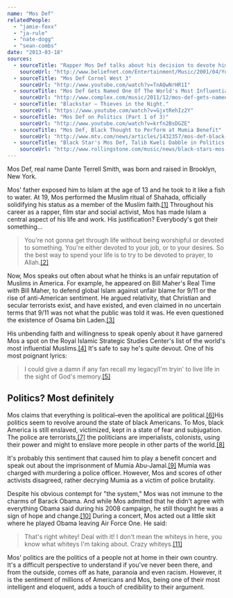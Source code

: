 ```yaml
---
name: "Mos Def"
relatedPeople:
  - "jamie-foxx"
  - "ja-rule"
  - "nate-dogg"
  - "sean-combs"
date: "2013-03-18"
sources:
  - sourceTitle: "Rapper Mos Def talks about his decision to devote himself to Allah"
    sourceUrl: "http://www.beliefnet.com/Entertainment/Music/2001/04/Youre-Gonna-Serve-Somebody.aspx"
  - sourceTitle: "Mos Def Cornel West 3"
    sourceUrl: "http://www.youtube.com/watch?v=TnAQwNrHR1I"
  - sourceTitle: "Mos Def Gets Named One Of The World's Most Influential Muslims"
    sourceUrl: "http://www.complex.com/music/2011/12/mos-def-gets-named-one-of-the-worlds-most-influential-muslims"
  - sourceTitle: "Blackstar – Thieves in the Night."
    sourceUrl: "https://www.youtube.com/watch?v=GjxtRehIz2Y"
  - sourceTitle: "Mos Def on Politics (Part 1 of 3)"
    sourceUrl: "http://www.youtube.com/watch?v=krfn2BsDGZE"
  - sourceTitle: "Mos Def, Black Thought to Perform at Mumia Benefit"
    sourceUrl: "http://www.mtv.com/news/articles/1432357/mos-def-black-thought-perform-at-mumia-benefit.jhtml"
  - sourceTitle: "Black Star's Mos Def, Talib Kweli Dabble in Politics at Reunion Show"
    sourceUrl: "http://www.rollingstone.com/music/news/black-stars-mos-def-talib-kweli-dabble-in-politics-at-reunion-show-20090601"
---
```


Mos Def, real name Dante Terrell Smith, was born and raised in Brooklyn, New York.

Mos' father exposed him to Islam at the age of 13 and he took to it like a fish to water. At 19, Mos performed the Muslim ritual of Shahada, officially solidifying his status as a member of the Muslim faith.<a class="source-citation" href="#http://www.beliefnet.com/Entertainment/Music/2001/04/Youre-Gonna-Serve-Somebody.aspx" title="Rapper Mos Def talks about his decision to devote himself to Allah">[1]</a> Throughout his career as a rapper, film star and social activist, Mos has made Islam a central aspect of his life and work. His justification? Everybody's got their something…

>You're not gonna get through life without being worshipful or devoted to something. You're either devoted to your job, or to your desires. So the best way to spend your life is to try to be devoted to prayer, to Allah.<a class="source-citation" href="#http://www.beliefnet.com/Entertainment/Music/2001/04/Youre-Gonna-Serve-Somebody.aspx" title="Rapper Mos Def talks about his decision to devote himself to Allah">[2]</a>

Now, Mos speaks out often about what he thinks is an unfair reputation of Muslims in America. For example, he appeared on Bill Maher's Real Time with Bill Maher, to defend global Islam against unfair blame for 9/11 or the rise of anti-American sentiment. He argued relativity, that Christian and secular terrorists exist, and have existed, and even claimed in no uncertain terms that 9/11 was not what the public was told it was. He even questioned the existence of Osama bin Laden.<a class="source-citation" href="#http://www.youtube.com/watch?v=TnAQwNrHR1I" title="Mos Def Cornel West 3">[3]</a>

His unbending faith and willingness to speak openly about it have garnered Mos a spot on the Royal Islamic Strategic Studies Center's list of the world's most influential Muslims.<a class="source-citation" href="#http://www.complex.com/music/2011/12/mos-def-gets-named-one-of-the-worlds-most-influential-muslims" title="Mos Def Gets Named One Of The World&apos;s Most Influential Muslims">[4]</a> It's safe to say he's quite devout. One of his most poignant lyrics:

>I could give a damn if any fan recall my legacy/I'm tryin' to live life in the sight of God's memory.<a class="source-citation" href="#https://www.youtube.com/watch?v=GjxtRehIz2Y" title="Blackstar – Thieves in the Night.">[5]</a>

## 

## Politics? Most definitely

Mos claims that everything is political–even the apolitical are political.<a class="source-citation" href="#http://www.youtube.com/watch?v=krfn2BsDGZE" title="Mos Def on Politics (Part 1 of 3)">[6]</a>His politics seem to revolve around the state of black Americans. To Mos, black America is still enslaved, victimized, kept in a state of fear and subjugation. The police are terrorists,<a class="source-citation" href="#http://www.youtube.com/watch?v=TnAQwNrHR1I" title="Mos Def Cornel West 3">[7]</a> the politicians are imperialists, colonists, using their power and might to enslave more people in other parts of the world.<a class="source-citation" href="#http://www.youtube.com/watch?v=TnAQwNrHR1I" title="Mos Def Cornel West 3">[8]</a>

It's probably this sentiment that caused him to play a benefit concert and speak out about the imprisonment of Mumia Abu-Jamal.<a class="source-citation" href="#http://www.mtv.com/news/articles/1432357/mos-def-black-thought-perform-at-mumia-benefit.jhtml" title="Mos Def, Black Thought to Perform at Mumia Benefit">[9]</a> Mumia was charged with murdering a police officer. However, Mos and scores of other activists disagreed, rather decrying Mumia as a victim of police brutality.

Despite his obvious contempt for "the system," Mos was not immune to the charms of Barack Obama. And while Mos admitted that he didn't agree with everything Obama said during his 2008 campaign, he still thought he was a sign of hope and change.<a class="source-citation" href="#http://www.youtube.com/watch?v=krfn2BsDGZE" title="Mos Def on Politics (Part 1 of 3)">[10]</a> During a concert, Mos acted out a little skit where he played Obama leaving Air Force One. He said:

>That's right whitey! Deal with it! I don't mean the whiteys in here, you know what whiteys I'm taking about. Crazy whiteys.<a class="source-citation" href="#http://www.rollingstone.com/music/news/black-stars-mos-def-talib-kweli-dabble-in-politics-at-reunion-show-20090601" title="Black Star&apos;s Mos Def, Talib Kweli Dabble in Politics at Reunion Show">[11]</a>

Mos' politics are the politics of a people not at home in their own country. It's a difficult perspective to understand if you've never been there, and from the outside, comes off as hate, paranoia and even racism. However, it is the sentiment of millions of Americans and Mos, being one of their most intelligent and eloquent, adds a touch of credibility to their argument.